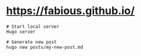 # https://fabious.github.io/

```
# Start local server
Hugo server

# Generate new post
hugo new posts/my-new-post.md
```
